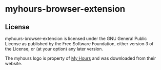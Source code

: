 # myhours-browser-extension

## License

myhours-browser-extension is licensed under the GNU General Public License as published by the Free Software Foundation, either version 3 of the License, or (at your option) any later version.

The myhours logo is property of [My Hours] and was downloaded from their website.

  [My Hours]: https://myhours.com/